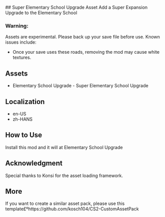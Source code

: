 ﻿﻿## Super Elementary School Upgrade Asset
Add a Super Expansion Upgrade to the Elementary School

### Warning:
Assets are experimental. Please back up your save file before use. Known issues include:
- Once your save uses these roads, removing the mod may cause white textures.

## Assets
- Elementary School Upgrade -  Super Elementary School Upgrade

## Localization
- en-US
- zh-HANS

## How to Use
Install this mod and it will at Elementary School Upgrade

## Acknowledgment
Special thanks to Konsi for the asset loading framework.

## More
If you want to create a similar asset pack, please use this template£ºhttps://github.com/kosch104/CS2-CustomAssetPack